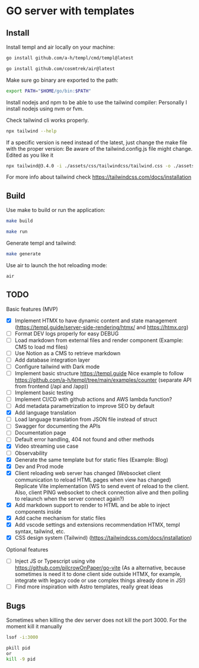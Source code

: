 # GO server with templates

## Install

Install templ and air locally on your machine:

```bash
go install github.com/a-h/templ/cmd/templ@latest
```

```bash
go install github.com/cosmtrek/air@latest
```

Make sure go binary are exported to the path:

```bash
export PATH="$HOME/go/bin:$PATH"
```

Install nodejs and npm to be able to use the tailwind compiler:
Personally I install nodejs using nvm or fvm.

Check tailwind cli works properly.

```bash
npx tailwind --help
```

If a specific version is need instead of the latest, just change the make file with the proper version:
Be aware of the tailwind.config.js file might change. Edited as you like it

```bash
npx tailwind@3.4.0 -i ./assets/css/tailwindcss/tailwind.css -o ./assets/css/tailwindcss/dist/style.css
```

For more info about tailwind check https://tailwindcss.com/docs/installation

## Build

Use make to build or run the application:

```bash
make build
```

```bash
make run
```

Generate templ and tailwind:

```bash
make generate
```

Use air to launch the hot reloading mode:

```bash
air
```

## TODO

Basic features (MVP)

- [x] Implement HTMX to have dynamic content and state management (https://templ.guide/server-side-rendering/htmx/ and https://htmx.org)
- [ ] Format DEV logs properly for easy DEBUG
- [ ] Load markdown from external files and render component (Example: CMS to load md files)
- [ ] Use Notion as a CMS to retrieve markdown
- [ ] Add database integration layer
- [ ] Configure tailwind with Dark mode
- [ ] Implement basic structure https://templ.guide Nice example to follow https://github.com/a-h/templ/tree/main/examples/counter (separate API from frontend (/api and /app))
- [ ] Implement basic testing
- [ ] Implement CI/CD with github actions and AWS lambda function?
- [ ] Add metadata parametrization to improve SEO by default
- [x] Add language translation
- [ ] Load language translation from JSON file instead of struct
- [ ] Swagger for documenting the APIs
- [ ] Documentation page
- [ ] Default error handling, 404 not found and other methods
- [x] Video streaming use case
- [ ] Observability
- [x] Generate the same template but for static files (Example: Blog)
- [x] Dev and Prod mode
- [x] Client reloading web server has changed (Websocket client communication to reload HTML pages when view has changed) Replicate Vite implementation (WS to send event of reload to the client. Also, client PING websocket to check connection alive and then polling to relaunch when the server connect again?)
- [x] Add markdown support to render to HTML and be able to inject components inside
- [x] Add cache mechanism for static files
- [x] Add vscode settings and extensions recommendation HTMX, templ syntax, tailwind, etc.
- [x] CSS design system (Tailwind) (https://tailwindcss.com/docs/installation)

Optional features

- [ ] Inject JS or Typescript using vite https://github.com/pilcrowOnPaper/go-vite (As a alternative, because sometimes is need it to done client side outside HTMX, for example, integrate with legacy code or use complex things already done in JS!)
- [ ] Find more inspiration with Astro templates, really great ideas

## Bugs

Sometimes when killing the dev server does not kill the port 3000. For the moment kill it manually

```bash
lsof -i:3000

pkill pid
or
kill -9 pid
```
